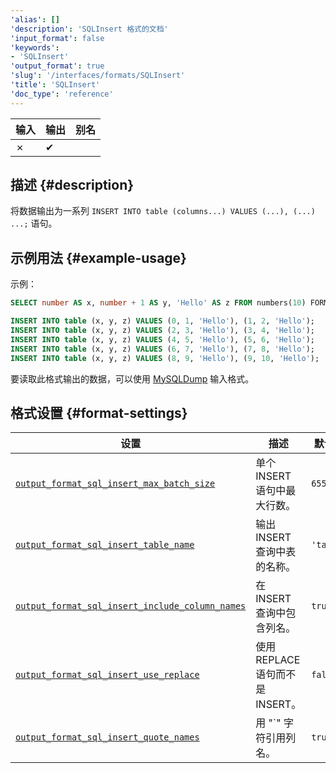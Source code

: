 ```yaml
---
'alias': []
'description': 'SQLInsert 格式的文档'
'input_format': false
'keywords':
- 'SQLInsert'
'output_format': true
'slug': '/interfaces/formats/SQLInsert'
'title': 'SQLInsert'
'doc_type': 'reference'
---
```


| 输入  | 输出  | 别名  |
|-------|--------|-------|
| ✗     | ✔      |       |

## 描述 {#description}

将数据输出为一系列 `INSERT INTO table (columns...) VALUES (...), (...) ...;` 语句。

## 示例用法 {#example-usage}

示例：

```sql
SELECT number AS x, number + 1 AS y, 'Hello' AS z FROM numbers(10) FORMAT SQLInsert SETTINGS output_format_sql_insert_max_batch_size = 2
```

```sql
INSERT INTO table (x, y, z) VALUES (0, 1, 'Hello'), (1, 2, 'Hello');
INSERT INTO table (x, y, z) VALUES (2, 3, 'Hello'), (3, 4, 'Hello');
INSERT INTO table (x, y, z) VALUES (4, 5, 'Hello'), (5, 6, 'Hello');
INSERT INTO table (x, y, z) VALUES (6, 7, 'Hello'), (7, 8, 'Hello');
INSERT INTO table (x, y, z) VALUES (8, 9, 'Hello'), (9, 10, 'Hello');
```

要读取此格式输出的数据，可以使用 [MySQLDump](../formats/MySQLDump.md) 输入格式。

## 格式设置 {#format-settings}

| 设置                                                                                                                                   | 描述                                              | 默认值    |
|----------------------------------------------------------------------------------------------------------------------------------------|---------------------------------------------------|-----------|
| [`output_format_sql_insert_max_batch_size`](../../operations/settings/settings-formats.md/#output_format_sql_insert_max_batch_size)    | 单个 INSERT 语句中最大行数。                     | `65505`   |
| [`output_format_sql_insert_table_name`](../../operations/settings/settings-formats.md/#output_format_sql_insert_table_name)            | 输出 INSERT 查询中表的名称。                     | `'table'` |
| [`output_format_sql_insert_include_column_names`](../../operations/settings/settings-formats.md/#output_format_sql_insert_include_column_names) | 在 INSERT 查询中包含列名。                       | `true`    |
| [`output_format_sql_insert_use_replace`](../../operations/settings/settings-formats.md/#output_format_sql_insert_use_replace)          | 使用 REPLACE 语句而不是 INSERT。                 | `false`   |
| [`output_format_sql_insert_quote_names`](../../operations/settings/settings-formats.md/#output_format_sql_insert_quote_names)          | 用 "\`" 字符引用列名。                           | `true`    |
